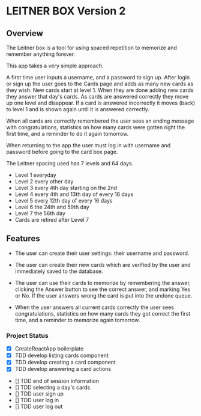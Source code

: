 # LEITNER BOX Version 2

## Overview

The Leitner box is a tool for using spaced repetition to memorize and remember anything forever.

This app takes a very simple approach.

A first time user inputs a username, and a password to sign up.
After login or sign up the user goes to the Cards page and adds as many new cards as they wish. New cards start at level 1.
When they are done adding new cards they answer that day's cards.
As cards are answered correctly they move up one level and disappear.
If a card is answered incorrectly it moves (back) to level 1 and is shown again until it is answered correctly.

When all cards are correctly remembered the user sees an ending message with congratulations, statistics on how many cards were gotten right the first time, and a reminder to do it again tomorrow.

When returning to the app the user must log in with username and password before going to the card box page.

The Leitner spacing used has 7 levels and 64 days.

- Level 1 everyday
- Level 2 every other day
- Level 3 every 4th day starting on the 2nd
- Level 4 every 4th and 13th day of every 16 days
- Level 5 every 12th day of every 16 days
- Level 6 the 24th and 59th day
- Level 7 the 56th day
- Cards are retired after Level 7

## Features

- The user can create their user settings: their username and password.

- The user can create their new cards which are verified by the user and immediately saved to the database.

- The user can use their cards to memorize by remembering the answer, clicking the Answer button to see the correct answer, and marking Yes or No. If the user answers wrong the card is put into the undone queue.

- When the user answers all current cards correctly the user sees congratulations, statistics on how many cards they got correct the first time, and a reminder to memorize again tomorrow.

### Project Status

- [x] CreateReactApp boilerplate
- [x] TDD develop listing cards component
- [x] TDD develop creating a card component
- [x] TDD develop answering a card actions
- [] TDD end of session information
- [] TDD selecting a day's cards
- [] TDD user sign up
- [] TDD user log in
- [] TDD user log out
